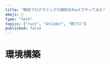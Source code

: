 ```yaml
---
title: "競技プログラミングの鉄則をRustでやってみた"
emoji: 🏃
type: "tech"
topics: ["rust", "AtCoder", "競プロ"]
published: false
---
```


# 環境構築
